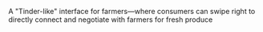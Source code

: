 A "Tinder-like" interface for farmers—where consumers can swipe right to directly connect and negotiate with farmers for fresh produce